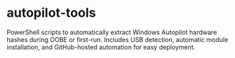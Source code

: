 # autopilot-tools
PowerShell scripts to automatically extract Windows Autopilot hardware hashes during OOBE or first-run. Includes USB detection, automatic module installation, and GitHub-hosted automation for easy deployment.
